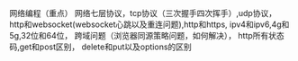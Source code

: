 网络编程（重点）
网络七层协议，tcp协议（三次握手四次挥手）,udp协议，
http和websocket(websocket心跳以及重连问题),http和https,
ipv4和ipv6,4g和5g,32位和64位，
跨域问题（浏览器同源策略问题，如何解决），
http所有状态码,get和post区别，
delete和put以及options的区别